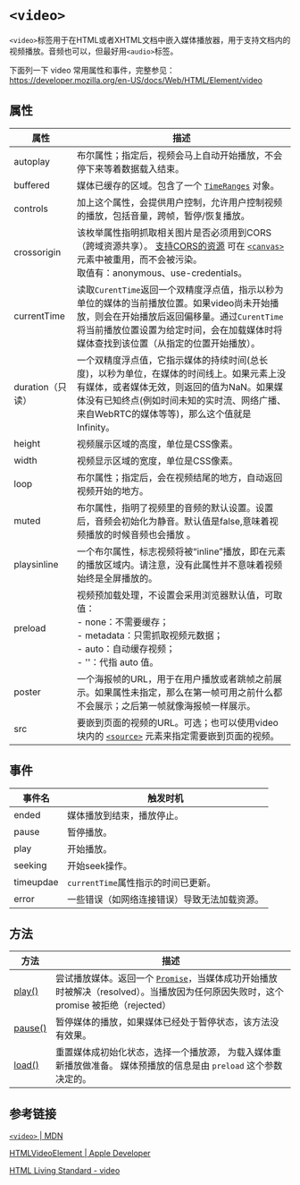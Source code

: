 # `<video>`

`<video>`标签用于在HTML或者XHTML文档中嵌入媒体播放器，用于支持文档内的视频播放。音频也可以，但最好用`<audio>`标签。

下面列一下 video 常用属性和事件，完整参见：<https://developer.mozilla.org/en-US/docs/Web/HTML/Element/video>

## 属性

| 属性             | 描述                                                         |
| ---------------- | ------------------------------------------------------------ |
| autoplay         | 布尔属性；指定后，视频会马上自动开始播放，不会停下来等着数据载入结束。 |
| buffered         | 媒体已缓存的区域。包含了一个 [`TimeRanges`](https://developer.mozilla.org/zh-CN/docs/Web/API/TimeRanges) 对象。 |
| controls         | 加上这个属性，会提供用户控制，允许用户控制视频的播放，包括音量，跨帧，暂停/恢复播放。 |
| crossorigin      | 该枚举属性指明抓取相关图片是否必须用到CORS（跨域资源共享）。 [支持CORS的资源](https://developer.mozilla.org/zh-CN/docs/CORS_Enabled_Image) 可在 [`<canvas>`](https://developer.mozilla.org/zh-CN/docs/Web/HTML/Element/canvas) 元素中被重用，而不会被污染。<br />取值有：anonymous、use-credentials。 |
| currentTime      | 读取`CurentTime`返回一个双精度浮点值，指示以秒为单位的媒体的当前播放位置。如果video尚未开始播放，则会在开始播放后返回偏移量。通过`CurentTime`将当前播放位置设置为给定时间，会在加载媒体时将媒体查找到该位置（从指定的位置开始播放）。 |
| duration（只读） | 一个双精度浮点值，它指示媒体的持续时间(总长度)，以秒为单位，在媒体的时间线上。如果元素上没有媒体，或者媒体无效，则返回的值为NaN。如果媒体没有已知终点(例如时间未知的实时流、网络广播、来自WebRTC的媒体等等)，那么这个值就是Infinity。 |
| height           | 视频展示区域的高度，单位是CSS像素。                          |
| width            | 视频显示区域的宽度，单位是CSS像素。                          |
| loop             | 布尔属性；指定后，会在视频结尾的地方，自动返回视频开始的地方。 |
| muted            | 布尔属性，指明了视频里的音频的默认设置。设置后，音频会初始化为静音。默认值是false,意味着视频播放的时候音频也会播放 。 |
| playsinline      | 一个布尔属性，标志视频将被“inline”播放，即在元素的播放区域内。请注意，没有此属性并不意味着视频始终是全屏播放的。 |
| preload          | 视频预加载处理，不设置会采用浏览器默认值，可取值：<br />- none：不需要缓存；<br />- metadata：只需抓取视频元数据；<br />- auto：自动缓存视频；<br />- ''：代指 auto 值。 |
| poster           | 一个海报帧的URL，用于在用户播放或者跳帧之前展示。如果属性未指定，那么在第一帧可用之前什么都不会展示；之后第一帧就像海报帧一样展示。 |
| src              | 要嵌到页面的视频的URL。可选；也可以使用video块内的 [`<source>`](https://developer.mozilla.org/zh-CN/docs/Web/HTML/Element/source) 元素来指定需要嵌到页面的视频。 |



## 事件

| 事件名    | 触发时机                                     |
| --------- | -------------------------------------------- |
| ended     | 媒体播放到结束，播放停止。                   |
| pause     | 暂停播放。                                   |
| play      | 开始播放。                                   |
| seeking   | 开始seek操作。                               |
| timeupdae | `currentTime`属性指示的时间已更新。          |
| error     | 一些错误（如网络连接错误）导致无法加载资源。 |

## 方法

| 方法                                                         | 描述                                                         |
| ------------------------------------------------------------ | ------------------------------------------------------------ |
| [play()](https://developer.mozilla.org/zh-CN/docs/Web/API/HTMLMediaElement/play) | 尝试播放媒体。返回一个 [`Promise`](https://developer.mozilla.org/zh-CN/docs/Web/JavaScript/Reference/Global_Objects/Promise)，当媒体成功开始播放时被解决（resolved）。当播放因为任何原因失败时，这个 promise 被拒绝（rejected） |
| [pause()](https://developer.mozilla.org/zh-CN/docs/Web/API/HTMLMediaElement/pause) | 暂停媒体的播放，如果媒体已经处于暂停状态，该方法没有效果。   |
| [load()](https://developer.mozilla.org/zh-CN/docs/Web/API/HTMLMediaElement/load) | 重置媒体成初始化状态，选择一个播放源， 为载入媒体重新播放做准备。 媒体预播放的信息是由 `preload` 这个参数决定的。 |



## 参考链接

[`<video>`  | MDN](https://developer.mozilla.org/en-US/docs/Web/HTML/Element/video)

[HTMLVideoElement | Apple Developer](https://developer.apple.com/documentation/webkitjs/htmlvideoelement)

[HTML Living Standard - video](https://html.spec.whatwg.org/multipage/media.html#the-video-element)

